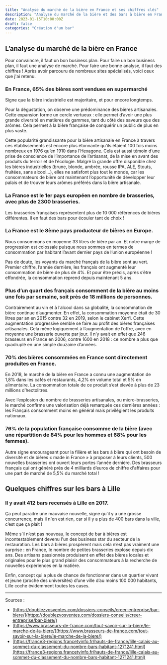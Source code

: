 ```yaml
---
title: "Analyse du marché de la bière en France et ses chiffres clés"
description: "Analyse du marché de la bière et des bars à bière en France pour mieux se positionner et compléter son business plan avec des chiffres clés."
date: 2023-01-15T10:00:00Z
draft: false
categories: "Création d'un bar"
---
```


## L’analyse du marché de la bière en France

Pour convaincre, il faut un bon business plan. Pour faire un bon business plan, il faut une analyse de marché. Pour faire une bonne analyse, il faut des chiffres ! Après avoir parcouru de nombreux sites spécialisés, voici ceux que j'ai retenu.

### En France, 65% des bières sont vendues en supermarché

Signe que la bière industrielle est majoritaire, et pour encore longtemps. 

Pour la dégustation, on observe une prédominance des bières artisanales. Cette expansion forme un cercle vertueux : elle permet d’avoir une plus grande diversité en matières de gammes, tant du côté des saveurs que des arômes. Cela permet à la bière française de conquérir un public de plus en plus vaste.

Cette popularité grandissante pour la bière artisanale en France à travers ces établissements est encore plus étonnante qu’ils étaient 100 fois moins nombreux en 1976 qu’en 1910 dans l’Hexagone. Cela est aussi témoin d’une prise de conscience de l’importance de l’artisanat, de la mise en avant des produits du terroir et de l’écologie. Malgré la grande offre disponible chez les bières industrielles (brune, blonde, ambrée, rousse IPA, ALE, Stouts, fruitées, sans alcool...), elles ne satisfont plus tout le monde, car les consommateurs de bière ont maintenant l’opportunité de développer leur palais et de trouver leurs arômes préférés dans la bière artisanale.

### La France est le 1er pays européen en nombre de brasseries, avec plus de 2300 brasseries.

Les brasseries françaises représentent plus de 10 000 références de bières différentes. Il en faut des bars pour écouler tant de choix !

### La France est le 8ème pays producteur de bières en Europe. 

Nous consommons en moyenne 33 litres de bière par an. Et notre marge de progression est colossale puisque nous sommes en termes de consommation par habitant l’avant dernier pays de l’union européenne !

Pas de doute, les voyants du marché français de la bière sont au vert. Premier chiffre, l’année dernière, les français ont augmenté leur consommation de bière de plus de 4%. Et pour être précis, après s’être effondrée, la consommation reprend depuis maintenant 5 ans.

### Plus d’un quart des français consomment de la bière au moins une fois par semaine, soit près de 18 millions de personnes.

Contrairement au vin et à l’alcool dans sa globalité, la consommation de bière continue d’augmenter. En effet, la consommation moyenne était de 30 litres par an en 2015 contre 32 en 2019, selon le cabinet Xerfi. Cette augmentation progressive semble se faire au profit des bières françaises artisanales. Cela mène logiquement à l’augmentation de l’offre, avec en moyenne une brasserie ouverte par jour. Il n’y avait en effet que 246 brasseurs en France en 2006, contre 1600 en 2018 : ce nombre a plus que quadruplé en une simple douzaine d’années.

### 70% des bières consommées en France sont directement produites en France.

En 2018, le marché de la bière en France a connu une augmentation de 1,8% dans les cafés et restaurants, 4,2% en volume total et 5% en alimentaire. La consommation totale de ce produit s’est élevée à plus de 23 millions d’hectolitres.

Avec l’explosion du nombre de brasseries artisanales, ou micro-brasseries, le marché confirme une valorisation déjà remarquée ces dernières années : les Français consomment moins en général mais privilégient les produits nationaux.

### 76% de la population française consomme de la bière (avec une répartition de 84% pour les hommes et 68% pour les femmes).

Autre signe encourageant pour la filière et les bars à bière qui ont besoin de diversité et de bières « made in France » à proposer à leurs clients, 500 nouvelles brasseries ont ouvert leurs portes l’année dernière. Des brasseurs français qui ont généré près de 4 milliards d’euros de chiffre d'affaires pour une part de marché de 5,5% du marché total !

## Quelques chiffres sur les bars à Lille

### Il y avait 412 bars recensés à Lille en 2017.

Ça peut paraitre une mauvaise nouvelle, signe qu’il y a une grosse concurrence, mais il n'en est rien, car si il y a plus de 400 bars dans la ville, c’est que ça plait !

Même s’il n’est pas nouveau, le concept de bar à bières est incontestablement devenu l'un des business star du secteur de la restauration. Les bars à bières prospèrent mais cela n’est pas vraiment une surprise : en France, le nombre de petites brasseries explose depuis dix ans. Des artisans passionnés produisent en effet des bières locales et originales pour le plus grand plaisir des consommateurs à la recherche de nouvelles expériences en la matière.

Enfin, concept qui a plus de chance de fonctionner dans un quartier vivant et jeune (proche des universités) d’une ville d’au moins 100 000 habitants, Lille coche évidemment toutes les cases.

---

Sources :
- [https://doublezvosventes.com/dossiers-conseils/creer-entreprise/bar-biere/](https://doublezvosventes.com/dossiers-conseils/creer-entreprise/bar-biere/)
- [https://www.brasseurs-de-france.com/tout-savoir-sur-la-biere/le-marche-de-la-biere/](https://www.brasseurs-de-france.com/tout-savoir-sur-la-biere/le-marche-de-la-biere/)
- [https://france3-regions.francetvinfo.fr/hauts-de-france/lille-calais-au-sommet-du-classement-du-nombre-bars-habitant-1271241.html](https://france3-regions.francetvinfo.fr/hauts-de-france/lille-calais-au-sommet-du-classement-du-nombre-bars-habitant-1271241.html)